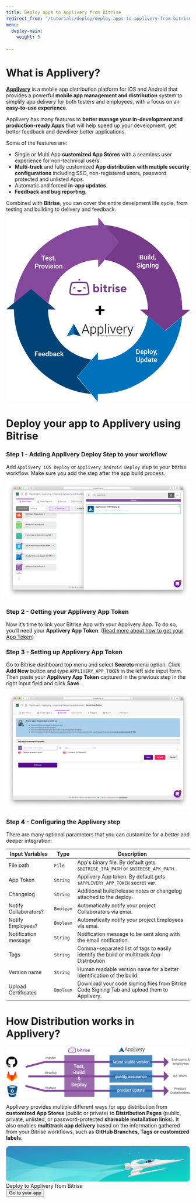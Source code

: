 ```yaml
---
title: Deploy apps to Applivery from Bitrise
redirect_from: "/tutorials/deploy/deploy-apps-to-applivery-from-bitrise/"
menu:
  deploy-main:
    weight: 5

---
```

# What is Applivery?

[**Applivery**](https://www.applivery.com) is a mobile app distribution platform for iOS and Android that provides a powerful **mobile app management and distribution** system to simplify app delivery for both testers and employees, with a focus on an **easy-to-use experience**. 

Applivery has many features to **better manage your in-development and production-ready Apps** that will help speed up your development, get better feedback and develiver better applications.

Some of the features are:

* Single or Multi App **customized App Stores** with a seamless user experience for non-technical users.
* **Multi-track** and fully customized **App distribution with mutiple security configurations** including SSO, non-registered users, password protected and unlisted Apps.
* Automatic and forced **in-app updates**.
* **Feedback and bug reporting**.

Combined with **Bitrise**, you can cover the entire develpment life cycle, from testing and building to delivery and feedback.


![App life cycle with Applivery and Bitrise](/img/tutorials/deploy/applivery/fig1.png)

# Deploy your app to Applivery using Bitrise

### Step 1 - Adding Applivery Deploy Step to your workflow
Add `Applivery iOS Deploy` or `Applivery Android Deploy` step to your bitrise workflow. Make sure you add the step after the app build process.

![Applivery Workflow Step](/img/tutorials/deploy/applivery/tutorial1.png)

### Step 2 - Getting your Applivery App Token
Now it’s time to link your Bitrise App with your Applivery App. To do so, you’ll need your **Applivery App Token**. ([Read more about how to get your App Token](https://www.applivery.com/docs/rest-api/authentication/))

### Step 3 - Setting up Applivery App Token
Go to Bitrise  dashboard top menu and select **Secrets** menu option. Click **Add New** button and type `APPLIVERY_APP_TOKEN` in the left side input form. Then paste your **Applivery App Token** captured in the previous step in the right input field and click **Save**.

![Configuring Applivery App Token](/img/tutorials/deploy/applivery/tutorial2.png)

### Step 4 - Configuring the Applivery step

There are many optional parameters that you can customize for a better and deeper integration:

| Input Variables | Type | Description |
| --- | --- | --- |
| File path | `File` | App's binary file. By default gets `$BITRISE_IPA_PATH` or `$BITRISE_APK_PATH`. |
| App Token | `String` | Applivery App token. By default gets `$APPLIVERY_APP_TOKEN` secret var. |
| Changelog | `String` | Additional build/release notes or changelog attached to the deploy. |
| Notify Collaborators? | `Boolean` | Automatically notify your project Collaborators vía emai.|
| Notify Employees? | `Boolean` | Automatically notify your project Employees vía emai. |
| Notification message | `String` | Notification message to be sent along with the email notification. |
| Tags | `String` | Comma-separated list of tags to easily identify the build or multitrack App Distribution |
| Version name | `String` | Human readable version name for a better identification of the build. |
| Upload Certificates | `Boolean` | Download your code signing files from Bitrise Code Signing Tab and upload them to Applivery. |

# How Distribution works in Applivery?

![Distribution in Applivery](/img/tutorials/deploy/applivery/fig2.png)

Applivery provides multiple different ways for app distribution from **customized App Stores** (public or private) to **Distribution Pages** (public, private, unlisted, or password-protected **shareable installation links**). It also enables **multitrack app delivery** based on the information gathered from your Bitrise workflows, such as **GitHub Branches, Tags or customized labels**. 


<div class="banner">
	<img src="/assets/images/banner-bg-888x170.png" style="border: none;">
	<div class="deploy-text">Deploy to Applivery from Bitrise</div>
	<a target="_blank" href="https://app.bitrise.io/dashboard/builds"><button class="button">Go to your app</button></a>
</div>